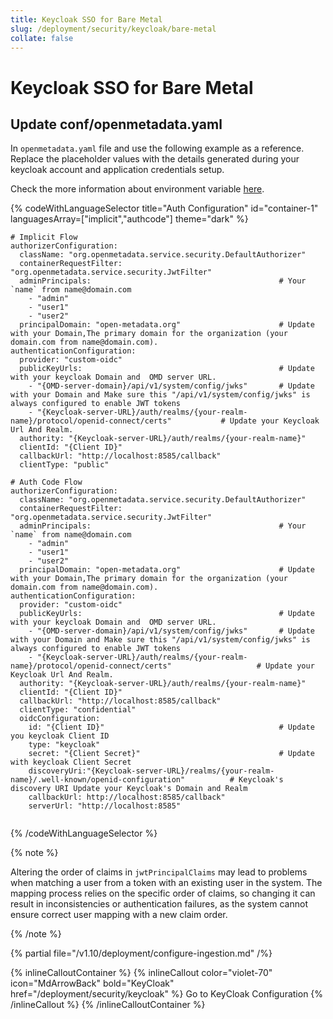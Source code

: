 ```yaml
---
title: Keycloak SSO for Bare Metal
slug: /deployment/security/keycloak/bare-metal
collate: false
---
```


# Keycloak SSO for Bare Metal

## Update conf/openmetadata.yaml

In `openmetadata.yaml` file and use the following example as a reference. Replace the placeholder values with the details generated during your keycloak account and application credentials setup.

Check the more information about environment variable [here](/deployment/security/configuration-parameters).

{% codeWithLanguageSelector title="Auth Configuration" id="container-1" languagesArray=["implicit","authcode"] theme="dark" %}

```implicit
# Implicit Flow
authorizerConfiguration:
  className: "org.openmetadata.service.security.DefaultAuthorizer"
  containerRequestFilter: "org.openmetadata.service.security.JwtFilter"
  adminPrincipals:                                          # Your `name` from name@domain.com
    - "admin"
    - "user1"
    - "user2"
  principalDomain: "open-metadata.org"                      # Update with your Domain,The primary domain for the organization (your domain.com from name@domain.com).
authenticationConfiguration:
  provider: "custom-oidc" 
  publicKeyUrls:                                            # Update with your keycloak Domain and  OMD server URL.
    - "{OMD-server-domain}/api/v1/system/config/jwks"       # Update with your Domain and Make sure this "/api/v1/system/config/jwks" is always configured to enable JWT tokens
    - "{Keycloak-server-URL}/auth/realms/{your-realm-name}/protocol/openid-connect/certs"           # Update your Keycloak Url And Realm.
  authority: "{Keycloak-server-URL}/auth/realms/{your-realm-name}"      
  clientId: "{Client ID}"
  callbackUrl: "http://localhost:8585/callback"
  clientType: "public"
```

```authcode
# Auth Code Flow 
authorizerConfiguration:
  className: "org.openmetadata.service.security.DefaultAuthorizer"
  containerRequestFilter: "org.openmetadata.service.security.JwtFilter"
  adminPrincipals:                                          # Your `name` from name@domain.com
    - "admin"
    - "user1"
    - "user2"
  principalDomain: "open-metadata.org"                      # Update with your Domain,The primary domain for the organization (your domain.com from name@domain.com).
authenticationConfiguration:
  provider: "custom-oidc" 
  publicKeyUrls:                                            # Update with your keycloak Domain and  OMD server URL.
    - "{OMD-server-domain}/api/v1/system/config/jwks"       # Update with your Domain and Make sure this "/api/v1/system/config/jwks" is always configured to enable JWT tokens
    - "{Keycloak-server-URL}/auth/realms/{your-realm-name}/protocol/openid-connect/certs"                   # Update your Keycloak Url And Realm.
  authority: "{Keycloak-server-URL}/auth/realms/{your-realm-name}"      
  clientId: "{Client ID}"
  callbackUrl: "http://localhost:8585/callback"
  clientType: "confidential"
  oidcConfiguration:
    id: "{Client ID}"                                       # Update you keycloak Client ID
    type: "keycloak"     
    secret: "{Client Secret}"                               # Update with keycloak Client Secret
    discoveryUri:"{Keycloak-server-URL}/realms/{your-realm-name}/.well-known/openid-configuration"          # Keycloak's discovery URI Update your Keycloak's Domain and Realm
    callbackUrl: http://localhost:8585/callback"
    serverUrl: "http://localhost:8585"


```
{% /codeWithLanguageSelector %}


{% note %}

Altering the order of claims in `jwtPrincipalClaims` may lead to problems when matching a user from a token with an existing user in the system. The mapping process relies on the specific order of claims, so changing it can result in inconsistencies or authentication failures, as the system cannot ensure correct user mapping with a new claim order.

{% /note %}

{% partial file="/v1.10/deployment/configure-ingestion.md" /%}


{% inlineCalloutContainer %}
  {% inlineCallout
    color="violet-70"
    icon="MdArrowBack"
    bold="KeyCloak"
    href="/deployment/security/keycloak" %}
    Go to KeyCloak Configuration
  {% /inlineCallout %}
{% /inlineCalloutContainer %}